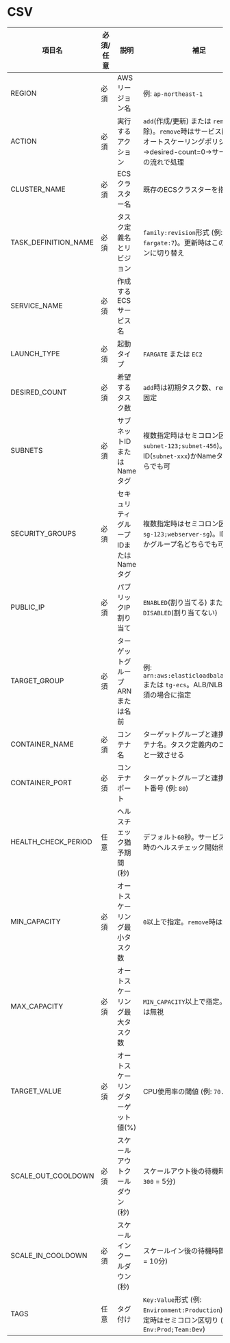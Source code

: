 # CSV

| 項目名 | 必須/任意 | 説明 | 補足 |
|--------|-----------|------|------|
| REGION | 必須 | AWSリージョン名 | 例: `ap-northeast-1` |
| ACTION | 必須 | 実行するアクション | `add`(作成/更新) または `remove`(削除)。`remove`時はサービス削除前にオートスケーリングポリシー解除→desired-count=0→サービス削除の流れで処理 |
| CLUSTER_NAME | 必須 | ECSクラスター名 | 既存のECSクラスターを指定 |
| TASK_DEFINITION_NAME | 必須 | タスク定義名とリビジョン | `family:revision`形式 (例: `sample-fargate:7`)。更新時はこのリビジョンに切り替え |
| SERVICE_NAME | 必須 | 作成するECSサービス名 |  |
| LAUNCH_TYPE | 必須 | 起動タイプ | `FARGATE` または `EC2` |
| DESIRED_COUNT | 必須 | 希望するタスク数 | `add`時は初期タスク数、`remove`時は0固定 |
| SUBNETS | 必須 | サブネットIDまたはNameタグ | 複数指定時はセミコロン区切り (例: `subnet-123;subnet-456`)。ID(`subnet-xxx`)かNameタグ値どちらでも可 |
| SECURITY_GROUPS | 必須 | セキュリティグループIDまたはNameタグ | 複数指定時はセミコロン区切り (例: `sg-123;webserver-sg`)。ID(`sg-xxx`)かグループ名どちらでも可 |
| PUBLIC_IP | 必須 | パブリックIP割り当て | `ENABLED`(割り当てる) または `DISABLED`(割り当てない) |
| TARGET_GROUP | 必須 | ターゲットグループARNまたは名前 | 例: `arn:aws:elasticloadbalancing:...` または `tg-ecs`。ALB/NLBと連携必須の場合に指定 |
| CONTAINER_NAME | 必須 | コンテナ名 | ターゲットグループと連携するコンテナ名。タスク定義内のコンテナ名と一致させる |
| CONTAINER_PORT | 必須 | コンテナポート | ターゲットグループと連携するポート番号 (例: `80`) |
| HEALTH_CHECK_PERIOD | 任意 | ヘルスチェック猶予期間(秒) | デフォルト`60`秒。サービス初回起動時のヘルスチェック開始待機時間 |
| MIN_CAPACITY | 必須 | オートスケーリング最小タスク数 | `0`以上で指定。`remove`時は無視 |
| MAX_CAPACITY | 必須 | オートスケーリング最大タスク数 | `MIN_CAPACITY`以上で指定。`remove`時は無視 |
| TARGET_VALUE | 必須 | オートスケーリングターゲット値(%) | CPU使用率の閾値 (例: `70.0` = 70%) |
| SCALE_OUT_COOLDOWN | 必須 | スケールアウトクールダウン(秒) | スケールアウト後の待機時間 (例: `300` = 5分) |
| SCALE_IN_COOLDOWN | 必須 | スケールインクールダウン(秒) | スケールイン後の待機時間 (例: `600` = 10分) |
| TAGS | 任意 | タグ付け | `Key:Value`形式 (例: `Environment:Production`)。複数指定時はセミコロン区切り (例: `Env:Prod;Team:Dev`) |

